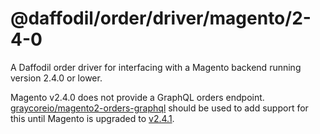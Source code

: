 # @daffodil/order/driver/magento/2-4-0

A Daffodil order driver for interfacing with a Magento backend running version 2.4.0 or lower.

Magento v2.4.0 does not provide a GraphQL orders endpoint. [graycoreio/magento2-orders-graphql](https://github.com/graycoreio/magento2-orders-graphql) should be used to add support for this until Magento is upgraded to [v2.4.1](/libs/order/driver/magento/2-4-1/README.md).